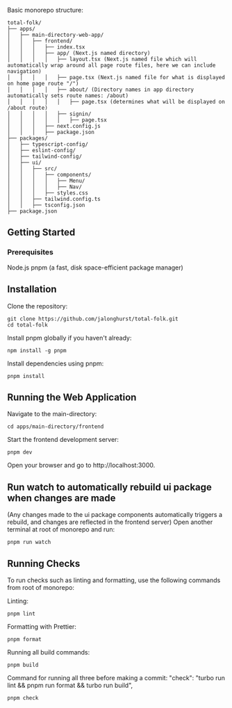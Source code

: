 Basic monorepo structure:

```
total-folk/
├── apps/
│   ├── main-directory-web-app/
│   │   ├── frontend/
│   │   │   ├── index.tsx
│   │   │   ├── app/ (Next.js named directory)
│   │   │   │   ├── layout.tsx (Next.js named file which will automatically wrap around all page route files, here we can include navigation)
│   │   │   │   ├── page.tsx (Next.js named file for what is displayed on home page route "/")
│   │   │   │   ├── about/ (Directory names in app directory automatically sets route names: /about)
│   │   │   │   │   ├── page.tsx (determines what will be displayed on /about route)
│   │   │   │   ├── signin/
│   │   │   │   │   ├── page.tsx
│   │   │   ├── next.config.js
│   │   │   ├── package.json
├── packages/
│   ├── typescript-config/
│   ├── eslint-config/
│   ├── tailwind-config/
│   ├── ui/
│   │   ├── src/
│   │   │   ├── components/
│   │   │   │   ├── Menu/
│   │   │   │   ├── Nav/
│   │   │   ├── styles.css
│   │   ├── tailwind.config.ts
│   │   ├── tsconfig.json
├── package.json
```

## Getting Started

### Prerequisites

Node.js
pnpm (a fast, disk space-efficient package manager)

## Installation

Clone the repository:

```
git clone https://github.com/jalonghurst/total-folk.git
cd total-folk
```

Install pnpm globally if you haven't already:

```
npm install -g pnpm
```

Install dependencies using pnpm:

```
pnpm install
```

## Running the Web Application

Navigate to the main-directory:

```
cd apps/main-directory/frontend
```

Start the frontend development server:

```
pnpm dev
```

Open your browser and go to http://localhost:3000.

## Run watch to automatically rebuild ui package when changes are made

(Any changes made to the ui package components automatically triggers a rebuild, and changes are reflected in the frontend server)
Open another terminal at root of monorepo and run:

```
pnpm run watch
```

## Running Checks

To run checks such as linting and formatting, use the following commands from root of monorepo:

Linting:

```
pnpm lint
```

Formatting with Prettier:

```
pnpm format
```

Running all build commands:

```
pnpm build
```

Command for running all three before making a commit:
"check": "turbo run lint && pnpm run format && turbo run build",

```
pnpm check
```
